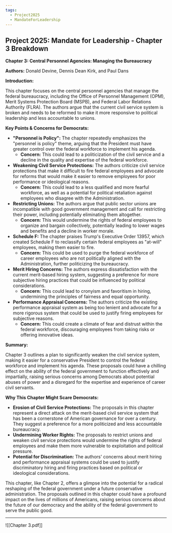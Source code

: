 ```yaml
---
tags:
  - Project2025
  - MandateForLeadership
---
```

## Project 2025: Mandate for Leadership - Chapter 3 Breakdown

**Chapter 3: Central Personnel Agencies: Managing the Bureaucracy**

**Authors:** Donald Devine, Dennis Dean Kirk, and Paul Dans

**Introduction:**

This chapter focuses on the central personnel agencies that manage the federal bureaucracy, including the Office of Personnel Management (OPM), Merit Systems Protection Board (MSPB), and Federal Labor Relations Authority (FLRA). The authors argue that the current civil service system is broken and needs to be reformed to make it more responsive to political leadership and less accountable to unions.

**Key Points & Concerns for Democrats:**

* **"Personnel is Policy":** The chapter repeatedly emphasizes the "personnel is policy" theme, arguing that the President must have greater control over the federal workforce to implement his agenda.
    * **Concern:** This could lead to a politicization of the civil service and a decline in the quality and expertise of the federal workforce.
* **Weakening Civil Service Protections:** The authors criticize civil service protections that make it difficult to fire federal employees and advocate for reforms that would make it easier to remove employees for poor performance or ideological reasons.
    * **Concern:** This could lead to a less qualified and more fearful workforce, as well as a potential for political retaliation against employees who disagree with the Administration.
* **Restricting Unions:** The authors argue that public sector unions are incompatible with good government management and call for restricting their power, including potentially eliminating them altogether.
    * **Concern:** This would undermine the rights of federal employees to organize and bargain collectively, potentially leading to lower wages and benefits and a decline in worker morale.
* **Schedule F:** The chapter praises Trump's Executive Order 13957, which created Schedule F to reclassify certain federal employees as "at-will" employees, making them easier to fire.
    * **Concern:** This could be used to purge the federal workforce of career employees who are not politically aligned with the Administration, further politicizing the bureaucracy.
* **Merit Hiring Concerns:** The authors express dissatisfaction with the current merit-based hiring system, suggesting a preference for more subjective hiring practices that could be influenced by political considerations.
    * **Concern:** This could lead to cronyism and favoritism in hiring, undermining the principles of fairness and equal opportunity.
* **Performance Appraisal Concerns:** The authors criticize the existing performance appraisal system as being too lenient and advocate for a more rigorous system that could be used to justify firing employees for subjective reasons.
    * **Concern:** This could create a climate of fear and distrust within the federal workforce, discouraging employees from taking risks or offering innovative ideas.

**Summary:**

Chapter 3 outlines a plan to significantly weaken the civil service system, making it easier for a conservative President to control the federal workforce and implement his agenda. These proposals could have a chilling effect on the ability of the federal government to function effectively and impartially, raising serious concerns among Democrats about potential abuses of power and a disregard for the expertise and experience of career civil servants.

**Why This Chapter Might Scare Democrats:**

* **Erosion of Civil Service Protections:** The proposals in this chapter represent a direct attack on the merit-based civil service system that has been a cornerstone of American governance for over a century. They suggest a preference for a more politicized and less accountable bureaucracy.
* **Undermining Worker Rights:** The proposals to restrict unions and weaken civil service protections would undermine the rights of federal employees and make them more vulnerable to exploitation and political pressure.
* **Potential for Discrimination:** The authors' concerns about merit hiring and performance appraisal systems could be used to justify discriminatory hiring and firing practices based on political or ideological considerations.

This chapter, like Chapter 2, offers a glimpse into the potential for a radical reshaping of the federal government under a future conservative administration. The proposals outlined in this chapter could have a profound impact on the lives of millions of Americans, raising serious concerns about the future of our democracy and the ability of the federal government to serve the public good.

----

![[Chapter 3.pdf]]
